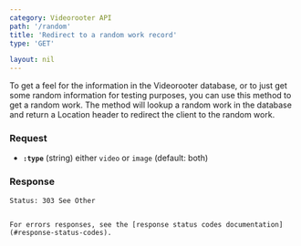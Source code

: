 ```yaml
---
category: Videorooter API
path: '/random'
title: 'Redirect to a random work record'
type: 'GET'

layout: nil
---
```


To get a feel for the information in the Videorooter database,
or to just get some random information for testing purposes, you
can use this method to get a random work. The method will lookup
a random work in the database and return a Location header to redirect
the client to the random work.

### Request

* **`:type`** (string) either `video` or `image` (default: both)


### Response

```Status: 303 See Other```
```Location: http://example.endpoint.io/work/3434'''

For errors responses, see the [response status codes documentation](#response-status-codes).
